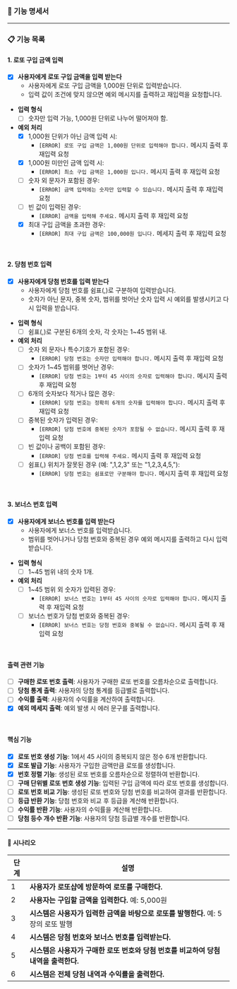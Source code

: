 ### 📄 기능 명세서
---

### 📋 기능 목록

#### 1. 로또 구입 금액 입력

- [x] **사용자에게 로또 구입 금액을 입력 받는다**
    - 사용자에게 로또 구입 금액을 1,000원 단위로 입력받습니다.
    - 입력 값이 조건에 맞지 않으면 예외 메시지를 출력하고 재입력을 요청합니다.

- **입력 형식**
    - [ ] 숫자만 입력 가능, 1,000원 단위로 나누어 떨어져야 함.

- **예외 처리**
    - [x] 1,000원 단위가 아닌 금액 입력 시:
        - `[ERROR] 로또 구입 금액은 1,000원 단위로 입력해야 합니다.` 메시지 출력 후 재입력 요청
    - [x] 1,000원 미만인 금액 입력 시:
        - `[ERROR] 최소 구입 금액은 1,000원 입니다.` 메시지 출력 후 재입력 요청
    - [ ] 숫자 외 문자가 포함된 경우:
        - `[ERROR] 금액 입력에는 숫자만 입력할 수 있습니다.` 메시지 출력 후 재입력 요청
    - [ ] 빈 값이 입력된 경우:
        - `[ERROR] 금액을 입력해 주세요.` 메시지 출력 후 재입력 요청
    - [x] 최대 구입 금액을 초과한 경우:
        - `[ERROR] 최대 구입 금액은 100,000원 입니다.` 메세지 출력 후 재입력 요청

<br/>

#### 2. 당첨 번호 입력

- [x] **사용자에게 당첨 번호를 입력 받는다**
    - 사용자에게 당첨 번호를 쉼표(,)로 구분하여 입력받습니다.
    - 숫자가 아닌 문자, 중복 숫자, 범위를 벗어난 숫자 입력 시 예외를 발생시키고 다시 입력을 받습니다.

- **입력 형식**
    - [ ] 쉼표(,)로 구분된 6개의 숫자, 각 숫자는 1~45 범위 내.

- **예외 처리**
    - [ ] 숫자 외 문자나 특수기호가 포함된 경우:
        - `[ERROR] 당첨 번호는 숫자만 입력해야 합니다.` 메시지 출력 후 재입력 요청
    - [ ] 숫자가 1~45 범위를 벗어난 경우:
        - `[ERROR] 당첨 번호는 1부터 45 사이의 숫자로 입력해야 합니다.` 메시지 출력 후 재입력 요청
    - [ ] 6개의 숫자보다 적거나 많은 경우:
        - `[ERROR] 당첨 번호는 정확히 6개의 숫자를 입력해야 합니다.` 메시지 출력 후 재입력 요청
    - [ ] 중복된 숫자가 입력된 경우:
        - `[ERROR] 당첨 번호에 중복된 숫자가 포함될 수 없습니다.` 메시지 출력 후 재입력 요청
    - [ ] 빈 값이나 공백이 포함된 경우:
        - `[ERROR] 당첨 번호를 입력해 주세요.` 메시지 출력 후 재입력 요청
    - [ ] 쉼표(,) 위치가 잘못된 경우 (예: ",1,2,3" 또는 "1,2,3,4,5,"):
        - `[ERROR] 당첨 번호는 쉼표로만 구분해야 합니다.` 메시지 출력 후 재입력 요청

<br/>

#### 3. 보너스 번호 입력

- [x] **사용자에게 보너스 번호를 입력 받는다**
    - 사용자에게 보너스 번호를 입력받습니다.
    - 범위를 벗어나거나 당첨 번호와 중복된 경우 예외 메시지를 출력하고 다시 입력받습니다.

- **입력 형식**
    - [ ] 1~45 범위 내의 숫자 1개.

- **예외 처리**
    - [ ] 1~45 범위 외 숫자가 입력된 경우:
        - `[ERROR] 보너스 번호는 1부터 45 사이의 숫자로 입력해야 합니다.` 메시지 출력 후 재입력 요청
    - [ ] 보너스 번호가 당첨 번호와 중복된 경우:
        - `[ERROR] 보너스 번호는 당첨 번호와 중복될 수 없습니다.` 메시지 출력 후 재입력 요청

<br/>

#### 출력 관련 기능

- [ ] **구매한 로또 번호 출력**: 사용자가 구매한 로또 번호를 오름차순으로 출력합니다.
- [ ] **당첨 통계 출력**: 사용자의 당첨 통계를 등급별로 출력합니다.
- [ ] **수익률 출력**: 사용자의 수익률을 계산하여 출력합니다.
- [x] **예외 메세지 출력**: 예외 발생 시 에러 문구를 출력합니다.

<br/>

#### 핵심 기능

- [x] **로또 번호 생성 기능**: 1에서 45 사이의 중복되지 않은 정수 6개 반환합니다.
- [x] **로또 발급 기능**: 사용자가 구입한 금액만큼 로또를 생성합니다.
- [x] **번호 정렬 기능**: 생성된 로또 번호를 오름차순으로 정렬하여 반환합니다.
- [ ] **구매 단위별 로또 번호 생성 기능**: 입력된 구입 금액에 따라 로또 번호를 생성합니다.
- [ ] **로또 번호 비교 기능**: 생성된 로또 번호와 당첨 번호를 비교하여 결과를 반환합니다.
- [ ] **등급 반환 기능**: 당첨 번호와 비교 후 등급을 계산해 반환합니다.
- [ ] **수익률 반환 기능**: 사용자의 수익률을 계산해 반환합니다.
- [ ] **당첨 등수 개수 반환 기능**: 사용자의 당첨 등급별 개수를 반환합니다.

---

#### 📄 시나리오

| 단계 | 설명                                                |
|----|---------------------------------------------------|
| 1  | **사용자가 로또샵에 방문하여 로또를 구매한다.**                      |
| 2  | **사용자는 구입할 금액을 입력한다.** 예: 5,000원                  |
| 3  | **시스템은 사용자가 입력한 금액을 바탕으로 로또를 발행한다.** 예: 5장의 로또 발행 |
| 4  | **시스템은 당첨 번호와 보너스 번호를 입력받는다.**                    |
| 5  | **시스템은 사용자가 구매한 로또 번호와 당첨 번호를 비교하여 당첨 내역을 출력한다.** |
| 6  | **시스템은 전체 당첨 내역과 수익률을 출력한다.**                     |
